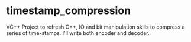 # timestamp_compression
VC++ Project to refresh C++, IO and bit manipulation skills to compress a series of time-stamps. I'll write both encoder and decoder. 

